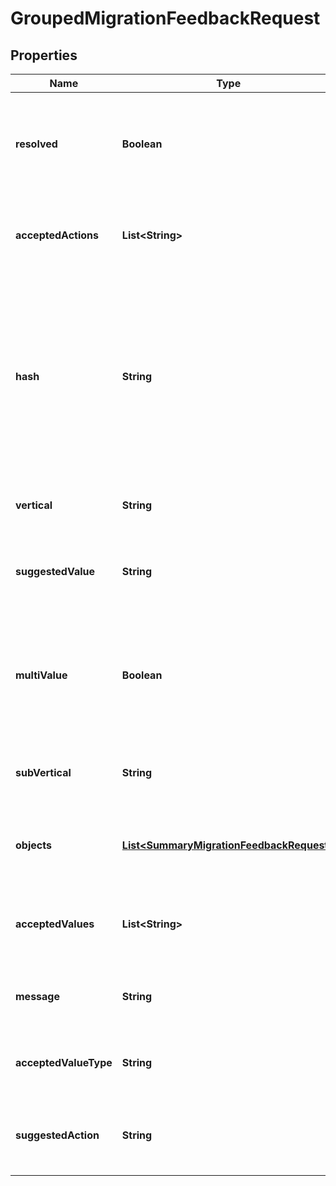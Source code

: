 # GroupedMigrationFeedbackRequest

## Properties
Name | Type | Description | Notes
------------ | ------------- | ------------- | -------------
**resolved** | **Boolean** | Indicates if a valid response already exist for all feedback requests in this group. |  [optional]
**acceptedActions** | **List&lt;String&gt;** | List of acceptable actions for this feedback request. |  [optional]
**hash** | **String** | Identify a feedback request type across objects. This can be used to group together objects with similar feedback request and resolve them in one go. |  [optional]
**vertical** | **String** | Functional area that this query falls into. |  [optional]
**suggestedValue** | **String** | The suggested value to resolve this feedback request. |  [optional]
**multiValue** | **Boolean** | Indicates if multiple values can be selected as response from the list of acceptable value. |  [optional]
**subVertical** | **String** | Functional sub-area that this query falls into. |  [optional]
**objects** | [**List&lt;SummaryMigrationFeedbackRequest&gt;**](SummaryMigrationFeedbackRequest.md) | Collection of feedback requests of a given type | 
**acceptedValues** | **List&lt;String&gt;** | List of acceptable values for this feedback request. |  [optional]
**message** | **String** | Detailed feedback request with options. |  [optional]
**acceptedValueType** | **String** | Data type of the items listed in acceptable values list. |  [optional]
**suggestedAction** | **String** | The suggested action to resolve this feedback request. |  [optional]
